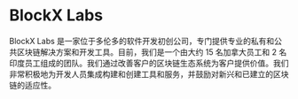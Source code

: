 # BlockX Labs


BlockX Labs 是一家位于多伦多的软件开发初创公司，专门提供专业的私有和公共区块链解决方案和开发工具。目前，我们是一个由大约 15 名加拿大员工和 2 名印度员工组成的团队。我们通过改善客户的区块链生态系统为客户提供价值。我们非常积极地为开发人员集成构建和创建工具和服务，并鼓励对新兴和已建立的区块链的适应性。

